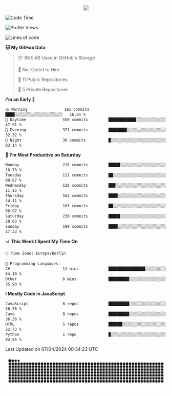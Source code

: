 <p align="center">
</p>
<a href="">
  <p align="center">
    <img align="center" src="https://lanyard.cnrad.dev/api/531896089096486922?borderRadius=30px" />
  </p>
</a>

<!--START_SECTION:waka-->
![Code Time](http://img.shields.io/badge/Code%20Time-840%20hrs%2037%20mins-blue)

![Profile Views](http://img.shields.io/badge/Profile%20Views-127-blue)

![Lines of code](https://img.shields.io/badge/From%20Hello%20World%20I%27ve%20Written-3.9%20million%20lines%20of%20code-blue)

**🐱 My GitHub Data** 

> 📦 98.5 kB Used in GitHub's Storage 
 > 
> 🚫 Not Opted to Hire
 > 
> 📜 11 Public Repositories 
 > 
> 🔑 5 Private Repositories 
 > 
**I'm an Early 🐤** 

```text
🌞 Morning                191 commits         ████░░░░░░░░░░░░░░░░░░░░░   16.64 % 
🌆 Daytime                550 commits         ████████████░░░░░░░░░░░░░   47.91 % 
🌃 Evening                371 commits         ████████░░░░░░░░░░░░░░░░░   32.32 % 
🌙 Night                  36 commits          █░░░░░░░░░░░░░░░░░░░░░░░░   03.14 % 
```
📅 **I'm Most Productive on Saturday** 

```text
Monday                   215 commits         █████░░░░░░░░░░░░░░░░░░░░   18.73 % 
Tuesday                  111 commits         ██░░░░░░░░░░░░░░░░░░░░░░░   09.67 % 
Wednesday                128 commits         ███░░░░░░░░░░░░░░░░░░░░░░   11.15 % 
Thursday                 162 commits         ████░░░░░░░░░░░░░░░░░░░░░   14.11 % 
Friday                   103 commits         ██░░░░░░░░░░░░░░░░░░░░░░░   08.97 % 
Saturday                 230 commits         █████░░░░░░░░░░░░░░░░░░░░   20.03 % 
Sunday                   199 commits         ████░░░░░░░░░░░░░░░░░░░░░   17.33 % 
```


📊 **This Week I Spent My Time On** 

```text
🕑︎ Time Zone: Europe/Berlin

💬 Programming Languages: 
C#                       11 mins             ████████████████░░░░░░░░░   64.10 % 
Other                    6 mins              █████████░░░░░░░░░░░░░░░░   35.90 % 
```

**I Mostly Code in JavaScript** 

```text
JavaScript               8 repos             █████████░░░░░░░░░░░░░░░░   36.36 % 
Java                     8 repos             █████████░░░░░░░░░░░░░░░░   36.36 % 
HTML                     5 repos             ██████░░░░░░░░░░░░░░░░░░░   22.73 % 
Python                   1 repo              █░░░░░░░░░░░░░░░░░░░░░░░░   04.55 % 
```




 Last Updated on 07/04/2024 00:34:23 UTC
<!--END_SECTION:waka-->
<img alt="github contribution grid snake animation" src="https://raw.githubusercontent.com/vxnsin/vxnsin/output/github-contribution-grid-snake-dark.svg">
